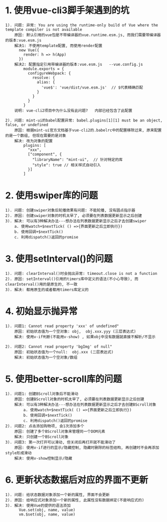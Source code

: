 # 1. 使用vue-cli3脚手架遇到的坑
    1). 问题: 异常: You are using the runtime-only build of Vue where the template compiler is not available
        原因: 默认引用的vue包是不带编译器的vue.runtime.esm.js, 而我们需要带编译器的版本:vue.esm.js
        解决1: 不使用template配置, 而使用render配置
          new Vue({
            render: h => h(App)
          })
        解决2: 配置指定引用带编译器的版本:vue.esm.js   --vue.config.js
            module.exports = {
              configureWebpack: {
                resolve: {
                  alias: {
                    'vue$': 'vue/dist/vue.esm.js'  // $代表精确匹配
                  }
                }
              }
            }
        说明: vue-cli2项目中为什么没有此问题?   内部已经包含了此配置
        
    2). 问题: mint-ui的babel配置异常: babel.plugins[1][1] must be an object, false, or undefined
        原因: 根据mint-ui官方文档基于vue-cli2的.babelrc中的配置移除过来, 原来配置的是一个数组, 但现在需要的是对象
        解决: 改为对象的配置
            plugins: [
              "xxx",
              ["component", {
                "libraryName": "mint-ui",  // 针对特定的库
                "style": true // 相关样式自动引入
              }]
            ]

# 2. 使用swiper库的问题
    1). 问题: 创建swiper对象后轮播效果有问题: 不能轮播, 没有圆点指示器
    2). 原因: 创建swiper对象的时机太早了, 必须要在列表数据更新显示之后创建
    3). 解决: 可以有3种解决办法---想办法在列表数据更新显示之后才去创建swiper
        a. 使用watch+$nextTick( () =>{界面更新之后立即执行})
        b. 使用回调+$nextTick()
        c. 利用dispatch()返回的promise

# 3. 使用setInterval()的问题
    1). 问题: clearInterval()时会抛出异常: timeout.close is not a function
    2). 原因: setInterval()引用的timers库中定义的语法(不小心导致), 而clearInterval()用的是原生的, 不一致
    3). 解决: 都用原生的或者都用timers库定义的

# 4. 初始显示抛异常
    1). 问题1: Cannot read property 'xxx' of undefined"
        原因: 初始状态值为一个空对象: obj,  obj.xxx.yyy (三层表达式)
        解决: 使用v-if判断(不能用v-show) , 如果obj中没有数据就直接不解析/不显示

    2). 问题2: Cannot read property 'bgImg' of null"
        原因: 初始状态值为一个null:  obj.xxx (二层表达式)
        解决: 初始状态值为一个空对象/数组

# 5. 使用better-scroll库的问题
    1). 问题1: 创建BScroll对象后不能滑动
        原因: 创建BScroll对象的时机太早了, 必须要在列表数据更新显示之后创建
        解决: 可以有3种解决办法---想办法在列表数据更新显示之后才去创建BScroll对象
            a. 使用watch+$nextTick( () =>{界面更新之后立即执行})
            b. 使用回调+$nextTick()
            c. 利用dispatch()返回的promise
    2). 问题2: 点击添加购物项, 会1次添加多个
        原因: 创建了多个BScroll对象来管理同一个DOM元素
        解决: 只创建一个BScroll对象 
    3). 问题3: 第一次打开可以滑动, 但关闭后再打开就不能滑动了
        原因: 使用v-if进行的显示/隐藏控制, 隐藏时删除的标签结构, 再创建时不会再添加style形成滑动
        解决: 使用v-show控制显示/隐藏
    
# 6. 更新状态数据后对应的界面不更新
    1). 问题: 给状态数据对象添加一个新的属性, 界面不会更新
    2). 原因: 给响应式对象添加一个新的属性, 此属性没有数据绑定(不是响应式的)
    3). 解决: 使用Vue的提供的语法添加
          Vue.set(obj, name, value)
          vm.$set(obj, name, value)

          